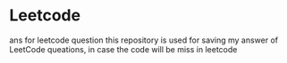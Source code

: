 # Leetcode
ans for leetcode question
this repository is used for saving my answer of LeetCode queations, in case the code will be miss in leetcode
